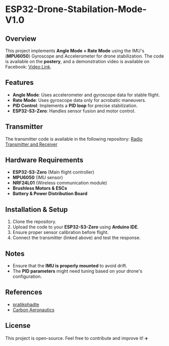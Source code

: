 # ESP32-Drone-Stabilation-Mode-V1.0

## Overview
This project implements **Angle Mode + Rate Mode** using the IMU's (**MPU6050**) Gyroscope and Accelerometer for drone stabilization. The code is available on the **postery**, and a demonstration video is available on Facebook: [Video Link](https://www.facebook.com/share/p/153RfBXNjC/).

## Features
- **Angle Mode**: Uses accelerometer and gyroscope data for stable flight.
- **Rate Mode**: Uses gyroscope data only for acrobatic maneuvers.
- **PID Control**: Implements a **PID loop** for precise stabilization.
- **ESP32-S3-Zero**: Handles sensor fusion and motor control.

## Transmitter
The transmitter code is available in the following repository: [Radio Transmitter and Receiver](https://github.com/ghaithmhamd/Radio-transmitter-and-reciever)

## Hardware Requirements
- **ESP32-S3-Zero** (Main flight controller)
- **MPU6050** (IMU sensor)
- **NRF24L01** (Wireless communication module)
- **Brushless Motors & ESCs**
- **Battery & Power Distribution Board**

## Installation & Setup
1. Clone the repository.
2. Upload the code to your **ESP32-S3-Zero** using **Arduino IDE**.
3. Ensure proper sensor calibration before flight.
4. Connect the transmitter (linked above) and test the response.

## Notes
- Ensure that the **IMU is properly mounted** to avoid drift.
- The **PID parameters** might need tuning based on your drone's configuration.

## References
- [pratikphadte](https://www.youtube.com/@pratikphadte) 
- [Carbon Aeronautics](https://youtube.com/@carbonaeronautics?si=-DZ1Sz5sgNruoJgR)

## License
This project is open-source. Feel free to contribute and improve it! ✈️

